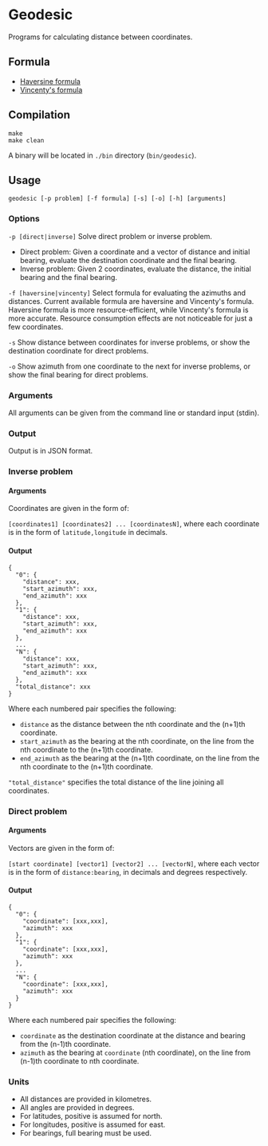 # Geodesic
Programs for calculating distance between coordinates.

## Formula
* [Haversine formula](https://en.wikipedia.org/wiki/Haversine_formula)
* [Vincenty's formula](https://en.wikipedia.org/wiki/Vincenty%27s_formulae)

## Compilation
```
make
make clean
```
A binary will be located in `./bin` directory (`bin/geodesic`).

## Usage
```
geodesic [-p problem] [-f formula] [-s] [-o] [-h] [arguments]
```
### Options
`-p [direct|inverse]` Solve direct problem or inverse problem.
* Direct problem: Given a coordinate and a vector of distance and initial bearing, evaluate the destination coordinate and the final bearing.
* Inverse problem: Given 2 coordinates, evaluate the distance, the initial bearing and the final bearing.

`-f [haversine|vincenty]` Select formula for evaluating the azimuths and distances.
Current available formula are haversine and Vincenty's formula. Haversine formula is more resource-efficient, while Vincenty's formula is more accurate. Resource consumption effects are not noticeable for just a few coordinates.

`-s` Show distance between coordinates for inverse problems, or show the destination coordinate for direct problems.

`-o` Show azimuth from one coordinate to the next for inverse problems, or show the final bearing for direct problems.

### Arguments
All arguments can be given from the command line or standard input (stdin).

### Output
Output is in JSON format.

### Inverse problem

#### Arguments
Coordinates are given in the form of:

`[coordinates1] [coordinates2] ... [coordinatesN]`, where
each coordinate is in the form of `latitude,longitude` in decimals.

#### Output
```
{
  "0": {
    "distance": xxx,
    "start_azimuth": xxx,
    "end_azimuth": xxx
  },
  "1": {
    "distance": xxx,
    "start_azimuth": xxx,
    "end_azimuth": xxx
  },
  ...
  "N": {
    "distance": xxx,
    "start_azimuth": xxx,
    "end_azimuth": xxx
  },
  "total_distance": xxx
}
```
Where
each numbered pair specifies the following:
* `distance` as the distance between the nth coordinate and the (n+1)th coordinate.
* `start_azimuth` as the bearing at the nth coordinate, on the line from the nth coordinate to the (n+1)th coordinate.
* `end_azimuth` as the bearing at the (n+1)th coordinate, on the line from the nth coordinate to the (n+1)th coordinate.
 
`"total_distance"` specifies the total distance of the line joining all coordinates.

### Direct problem

#### Arguments
Vectors are given in the form of:

`[start coordinate] [vector1] [vector2] ... [vectorN]`, where
each vector is in the form of `distance:bearing`, in decimals and degrees respectively.

#### Output
```
{
  "0": {
    "coordinate": [xxx,xxx],
    "azimuth": xxx
  },
  "1": {
    "coordinate": [xxx,xxx],
    "azimuth": xxx
  },
  ...
  "N": {
    "coordinate": [xxx,xxx],
    "azimuth": xxx
  }
}
```
Where
each numbered pair specifies the following:
* `coordinate` as the destination coordinate at the distance and bearing from the (n-1)th coordinate.
* `azimuth` as the bearing at `coordinate` (nth coordinate), on the line from (n-1)th coordinate to nth coordinate.

### Units
* All distances are provided in kilometres.
* All angles are provided in degrees.
* For latitudes, positive is assumed for north.
* For longitudes, positive is assumed for east.
* For bearings, full bearing must be used.
